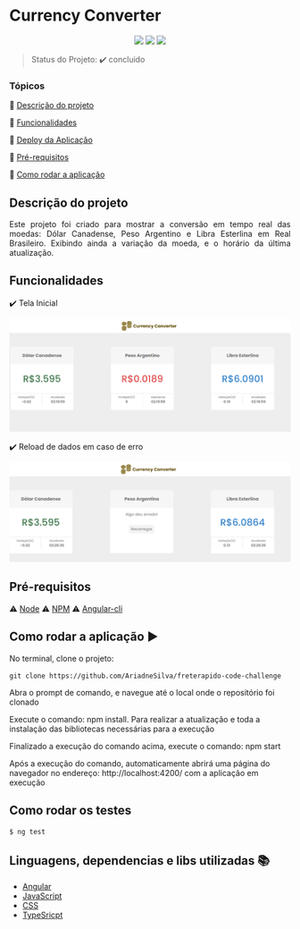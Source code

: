 <h1>Currency Converter</h1> 

<p align="center">
  <img src="https://img.shields.io/static/v1?label=angular&message=framework&color=red&style=for-the-badge&logo=Angular"/>
  <img src=" https://img.shields.io/static/v1?label=css&message=language&color=blue&style=for-the-badge&logo=Css"/>
  <img src="http://img.shields.io/static/v1?label=STATUS&message=CONCLUIDO&color=GREEN&style=for-the-badge"/>
</p>

> Status do Projeto: :heavy_check_mark: concluido

### Tópicos 

:small_blue_diamond: [Descrição do projeto](#descrição-do-projeto)

:small_blue_diamond: [Funcionalidades](#funcionalidades)

:small_blue_diamond: [Deploy da Aplicação](#deploy-da-aplicação-dash)

:small_blue_diamond: [Pré-requisitos](#pré-requisitos)

:small_blue_diamond: [Como rodar a aplicação](#como-rodar-a-aplicação-arrow_forward)


## Descrição do projeto 

<p align="justify">
Este projeto foi criado para mostrar a conversão em tempo real das moedas: Dólar Canadense, Peso Argentino e Libra Esterlina em Real Brasileiro.
Exibindo ainda a variação da moeda, e o horário da última atualização.
</p>

## Funcionalidades

:heavy_check_mark: Tela Inicial

![Main Page](src/assets/readMe/main.png)


:heavy_check_mark: Reload de dados em caso de erro

 ![Error Page](src/assets/readMe/error.png)


## Pré-requisitos

:warning: [Node](https://nodejs.org/en/download/)
:warning: [NPM](https://docs.npmjs.com/cli/v9/commands/npm-install)
:warning: [Angular-cli](https://angular.io/cli)
 

## Como rodar a aplicação :arrow_forward:

No terminal, clone o projeto: 

```
git clone https://github.com/AriadneSilva/freterapido-code-challenge
```

Abra o prompt de comando, e navegue até o local onde o repositório foi clonado

Execute o comando: npm install. Para realizar a atualização e toda a instalação das bibliotecas necessárias para a execução

Finalizado a execução do comando acima, execute o comando: npm start

Após a execução do comando, automaticamente abrirá uma página do navegador no endereço: http://localhost:4200/ com a aplicação em execução


## Como rodar os testes

```
$ ng test
```


## Linguagens, dependencias e libs utilizadas :books:

- [Angular](https://angular.io/quick-start)
- [JavaScript](https://developer.mozilla.org/pt-BR/docs/Web/JavaScript)
- [CSS](https://developer.mozilla.org/pt-BR/docs/Web/CSS)
- [TypeSricpt](https://www.typescriptlang.org/)

